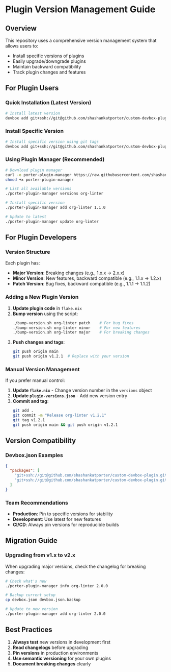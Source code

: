 # Plugin Version Management Guide

## Overview

This repository uses a comprehensive version management system that allows users to:
- Install specific versions of plugins
- Easily upgrade/downgrade plugins
- Maintain backward compatibility
- Track plugin changes and features

## For Plugin Users

### Quick Installation (Latest Version)
```bash
# Install latest version
devbox add git+ssh://git@github.com/shashankatporter/custom-devbox-plugin.git#org-linter
```

### Install Specific Version
```bash
# Install specific version using git tags
devbox add git+ssh://git@github.com/shashankatporter/custom-devbox-plugin.git?ref=v1.1.0#org-linter
```

### Using Plugin Manager (Recommended)
```bash
# Download plugin manager
curl -o porter-plugin-manager https://raw.githubusercontent.com/shashankatporter/custom-devbox-plugin/main/porter-devbox-plugin-manager.sh
chmod +x porter-plugin-manager

# List all available versions
./porter-plugin-manager versions org-linter

# Install specific version
./porter-plugin-manager add org-linter 1.1.0

# Update to latest
./porter-plugin-manager update org-linter
```

## For Plugin Developers

### Version Structure

Each plugin has:
- **Major Version**: Breaking changes (e.g., 1.x.x → 2.x.x)
- **Minor Version**: New features, backward compatible (e.g., 1.1.x → 1.2.x) 
- **Patch Version**: Bug fixes, backward compatible (e.g., 1.1.1 → 1.1.2)

### Adding a New Plugin Version

1. **Update plugin code** in `flake.nix`
2. **Bump version** using the script:
   ```bash
   ./bump-version.sh org-linter patch    # For bug fixes
   ./bump-version.sh org-linter minor    # For new features
   ./bump-version.sh org-linter major    # For breaking changes
   ```
3. **Push changes and tags**:
   ```bash
   git push origin main
   git push origin v1.2.1  # Replace with your version
   ```

### Manual Version Management

If you prefer manual control:

1. **Update `flake.nix`** - Change version number in the `versions` object
2. **Update `plugin-versions.json`** - Add new version entry
3. **Commit and tag**:
   ```bash
   git add .
   git commit -m "Release org-linter v1.2.1"
   git tag v1.2.1
   git push origin main && git push origin v1.2.1
   ```

## Version Compatibility

### Devbox.json Examples

```json
{
  "packages": [
    "git+ssh://git@github.com/shashankatporter/custom-devbox-plugin.git#org-linter",
    "git+ssh://git@github.com/shashankatporter/custom-devbox-plugin.git?ref=v2.0.0#db-seeder"
  ]
}
```

### Team Recommendations

- **Production**: Pin to specific versions for stability
- **Development**: Use latest for new features
- **CI/CD**: Always pin versions for reproducible builds

## Migration Guide

### Upgrading from v1.x to v2.x

When upgrading major versions, check the changelog for breaking changes:

```bash
# Check what's new
./porter-plugin-manager info org-linter 2.0.0

# Backup current setup
cp devbox.json devbox.json.backup

# Update to new version
./porter-plugin-manager add org-linter 2.0.0
```

## Best Practices

1. **Always test** new versions in development first
2. **Read changelogs** before upgrading
3. **Pin versions** in production environments
4. **Use semantic versioning** for your own plugins
5. **Document breaking changes** clearly
